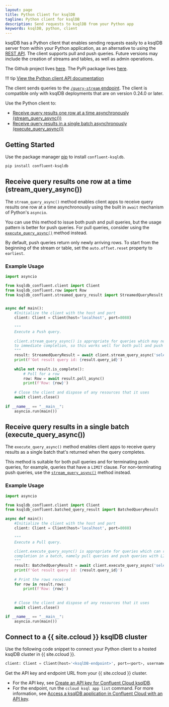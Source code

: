 ```yaml
---
layout: page
title: Python Client for ksqlDB
tagline: Python client for ksqlDB
description: Send requests to ksqlDB from your Python app
keywords: ksqlDB, python, client
---
```


ksqlDB has a Python client that enables sending requests easily to a ksqlDB server
from within your Python application, as an alternative to using the [REST API](../api.md).
The client supports pull and push queries. Future versions may include the
creation of streams and tables, as well as admin operations.

The Github project lives [here](https://github.com/confluentinc/confluent-ksqldb-python). The PyPi package lives [here](https://pypi.org/project/confluent-ksqldb/).

!!! tip
    [View the Python client API documentation](python-client-api/index.html)

The client sends queries to the [`/query-stream` endpoint](../../developer-guide/ksqldb-rest-api/streaming-endpoint.md#executing-pull-or-push-queries).
The client is compatible only with ksqlDB deployments that are on version 0.24.0 or later.

Use the Python client to:

- [Receive query results one row at a time asynchronously (stream_query_async())](#stream-query-async)
- [Receive query results in a single batch asynchronously (execute_query_async())](#execute-query-async)

Getting Started
---------------
Use the package manager [pip](https://pip.pypa.io/en/stable/) to install `confluent-ksqldb`.

```bash
pip install confluent-ksqldb
```

Receive query results one row at a time (stream_query_async())<a name="stream-query-async"></a>
-----------------------------------------------------------------------------------------------
The `stream_query_async()` method enables client apps to receive query results one row at a time asynchronously using the built in `await` mechanism of Python's `asyncio`.

You can use this method to issue both push and pull queries, but the usage pattern is better for push queries.
For pull queries, consider using the [`execute_query_async()`](#execute-query-async)
method instead.

By default, push queries return only newly arriving rows. To start from the beginning of the stream or table,
set the `auto.offset.reset` property to `earliest`.

### Example Usage ###
```python
import asyncio

from ksqldb_confluent.client import Client
from ksqldb_confluent.row import Row
from ksqldb_confluent.streamed_query_result import StreamedQueryResult


async def main():
    #Initialize the client with the host and port
    client: Client = Client(host='localhost', port=8088)
    
    """
    Execute a Push query.
     
    client.stream_query_async() is appropriate for queries which may not run 
    to immediate completion, so this works well for both pull and push queries.
    """
    result: StreamedQueryResult = await client.stream_query_async('select * from RATINGS EMIT CHANGES;')
    print(f'Got result query id: {result.query_id}')
    
    while not result.is_complete():
        # Poll for a row
        row: Row = await result.poll_async()
        print(f'Row: {row}')
    
    # Close the client and dispose of any resources that it uses
    await client.close()
    
if __name__ == "__main__":
    asyncio.run(main())
```

Receive query results in a single batch (execute_query_async())<a name="execute-query-async"></a>
-------------------------------------------------------------------------------------------------

The `execute_query_async()` method enables client apps to receive query results as a single batch
that's returned when the query completes.

This method is suitable for both pull queries and for terminating push queries,
for example, queries that have a `LIMIT` clause. For non-terminating push queries,
use the [`stream_query_async()`](#stream-query-async) method instead.

### Example Usage ###
```python
import asyncio

from ksqldb_confluent.client import Client
from ksqldb_confluent.batched_query_result import BatchedQueryResult

async def main():
    #Initialize the client with the host and port
    client: Client = Client(host='localhost', port=8088)
    
    """
    Execute a Pull query. 
    
    client.execute_query_async() is appropriate for queries which can run to 
    completion in a batch, namely pull queries and push queries with LIMIT statements.
    """
    result: BatchedQueryResult = await client.execute_query_async('select * from RATINGS LIMIT 3;')
    print(f'Got result query id: {result.query_id}')
    
    # Print the rows received
    for row in result.rows:
        print(f'Row: {row}')
    
    
    # Close the client and dispose of any resources that it uses
    await client.close()

if __name__ == "__main__":
    asyncio.run(main())
```

Connect to a {{ site.ccloud }} ksqlDB cluster <a name="connect-to-cloud"></a>
-----------------------------------------------------------------------------

Use the following code snippet to connect your Python client to a hosted ksqlDB
cluster in {{ site.ccloud }}.

```python
client: Client = Client(host='<ksqlDB-endpoint>', port=<port>, username='<ksqlDB-API-key>', password='<ksqlDB-API-secret>')
```

Get the API key and endpoint URL from your {{ site.ccloud }} cluster.

- For the API key, see
  [Create an API key for Confluent Cloud ksqlDB](https://docs.confluent.io/cloud/current/cp-component/ksqldb-ccloud-cli.html#create-an-api-key-for-ccloud-ksql-cloud-through-the-ccloud-cli).
- For the endpoint, run the `ccloud ksql app list` command. For more information,
  see [Access a ksqlDB application in Confluent Cloud with an API key](https://docs.confluent.io/cloud/current/cp-component/ksqldb-ccloud-cli.html#access-a-ksql-cloud-application-in-ccloud-with-an-api-key).
